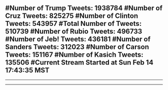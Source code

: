 #Number of Trump Tweets: 1938784
#Number of Cruz Tweets: 825275
#Number of Clinton Tweets: 543957
#Total Number of Tweets: 510739 
#Number of Rubio Tweets: 496733
#Number of Jeb! Tweets: 436181
#Number of Sanders Tweets: 312023
#Number of Carson Tweets: 151167
#Number of Kasich Tweets: 135506
#Current Stream Started at Sun Feb 14 17:43:35 MST
---
---
---
